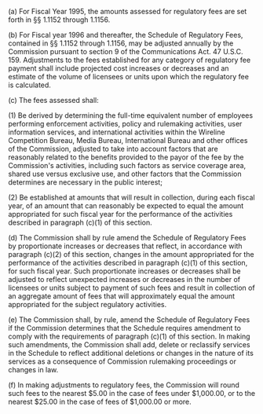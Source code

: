 (a) For Fiscal Year 1995, the amounts assessed for regulatory fees are set forth in §§ 1.1152 through 1.1156.

(b) For Fiscal year 1996 and thereafter, the Schedule of Regulatory Fees, contained in §§ 1.1152 through 1.1156, may be adjusted annually by the Commission pursuant to section 9 of the Communications Act. 47 U.S.C. 159. Adjustments to the fees established for any category of regulatory fee payment shall include projected cost increases or decreases and an estimate of the volume of licensees or units upon which the regulatory fee is calculated.

(c) The fees assessed shall:

(1) Be derived by determining the full-time equivalent number of employees performing enforcement activities, policy and rulemaking activities, user information services, and international activities within the Wireline Competition Bureau, Media Bureau, International Bureau and other offices of the Commission, adjusted to take into account factors that are reasonably related to the benefits provided to the payor of the fee by the Commission's activities, including such factors as service coverage area, shared use versus exclusive use, and other factors that the Commission determines are necessary in the public interest;

(2) Be established at amounts that will result in collection, during each fiscal year, of an amount that can reasonably be expected to equal the amount appropriated for such fiscal year for the performance of the activities described in paragraph (c)(1) of this section.

(d) The Commission shall by rule amend the Schedule of Regulatory Fees by proportionate increases or decreases that reflect, in accordance with paragraph (c)(2) of this section, changes in the amount appropriated for the performance of the activities described in paragraph (c)(1) of this section, for such fiscal year. Such proportionate increases or decreases shall be adjusted to reflect unexpected increases or decreases in the number of licensees or units subject to payment of such fees and result in collection of an aggregate amount of fees that will approximately equal the amount appropriated for the subject regulatory activities.

(e) The Commission shall, by rule, amend the Schedule of Regulatory Fees if the Commission determines that the Schedule requires amendment to comply with the requirements of paragraph (c)(1) of this section. In making such amendments, the Commission shall add, delete or reclassify services in the Schedule to reflect additional deletions or changes in the nature of its services as a consequence of Commission rulemaking proceedings or changes in law.

(f) In making adjustments to regulatory fees, the Commission will round such fees to the nearest $5.00 in the case of fees under $1,000.00, or to the nearest $25.00 in the case of fees of $1,000.00 or more.

